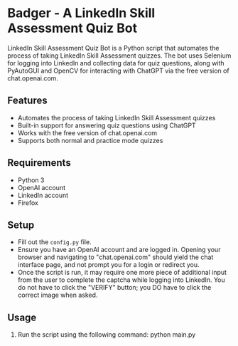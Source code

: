 # Badger - A LinkedIn Skill Assessment Quiz Bot

LinkedIn Skill Assessment Quiz Bot is a Python script that automates the process of taking LinkedIn Skill Assessment quizzes. The bot uses Selenium for logging into LinkedIn and collecting data for quiz questions, along with PyAutoGUI and OpenCV for interacting with ChatGPT via the free version of chat.openai.com.

## Features
- Automates the process of taking LinkedIn Skill Assessment quizzes
- Built-in support for answering quiz questions using ChatGPT
- Works with the free version of chat.openai.com
- Supports both normal and practice mode quizzes

## Requirements
- Python 3
- OpenAI account
- LinkedIn account
- Firefox

## Setup
- Fill out the `config.py` file.
- Ensure you have an OpenAI account and are logged in. Opening your browser and navigating to "chat.openai.com" should yield the chat interface page, and not prompt you for a login or redirect you.
- Once the script is run, it may require one more piece of additional input from the user to complete the captcha while logging into LinkedIn. You do not have to click the "VERIFY" button; you DO have to click the correct image when asked.

## Usage
1. Run the script using the following command: python main.py
